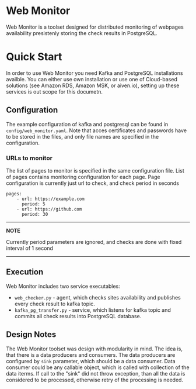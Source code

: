 # Web Monitor
Web Monitor is a toolset designed for distributed monitoring of webpages availability presistenly storing the check results in PostgreSQL.

# Quick Start
In order to use Web Monitor you need Kafka and PostgreSQL installations availble. You can either use own installation or use one of Cloud-based solutions (see Amazon RDS, Amazon MSK, or aiven.io), setting up these services is out scope for this documetn.

## Configuration 
The example configuration of kafka and postgresql can be found in `config/web_monitor.yaml`. Note that acces certificates and passwords have to be stored in the files, and only file names are specified in the configuration.

### URLs to monitor
The list of pages to monitor is specified in the same configuration file. List of pages contains monitoring configuration for each page.
Page configuration is currently just url to check, and check period in seconds

    pages:
        - url: https://example.com
          period: 5
        - url: https://github.com
          period: 30

---
**NOTE**

Currently period parameters are ignored, and checks are done with fixed interval of 1 second

---

## Execution
Web Monitor includes two service executables:

* `web_checker.py` - agent, which checks sites availability and publishes every check result to kafka topic.
* `kafka_pg_transfer.py` - service, which listens for kafka topic and commits all check results into PostgreSQL database.


## Design Notes

The Web Monitor toolset was design with modularity in mind. The idea is, that there is a data producers and consumers.
The data producers are configured by `sink` parameter, which should be a data consumer.
Data consumer could be any callable object, which is called with collection of the data iterms.
If call to the "sink" did not throw exception, than all the data is considered to be processed, 
otherwise retry of the processing is needed.
